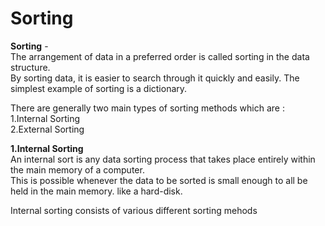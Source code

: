 # Sorting
<strong>Sorting</strong> - </br>
The arrangement of data in a preferred order is called sorting in the data structure.</br>
By sorting data, it is easier to search through it quickly and easily. The simplest example of sorting is a dictionary.</br>

There are generally two main types of sorting methods which are :</br>
1.Internal Sorting </br>
2.External Sorting</br>

<strong>1.Internal Sorting</strong></br>
An internal sort is any data sorting process that takes place entirely within the main memory of a computer. </br>
This is possible whenever the data to be sorted is small enough to all be held in the main memory. like a hard-disk.</br>

Internal sorting consists of various different sorting mehods</br>
